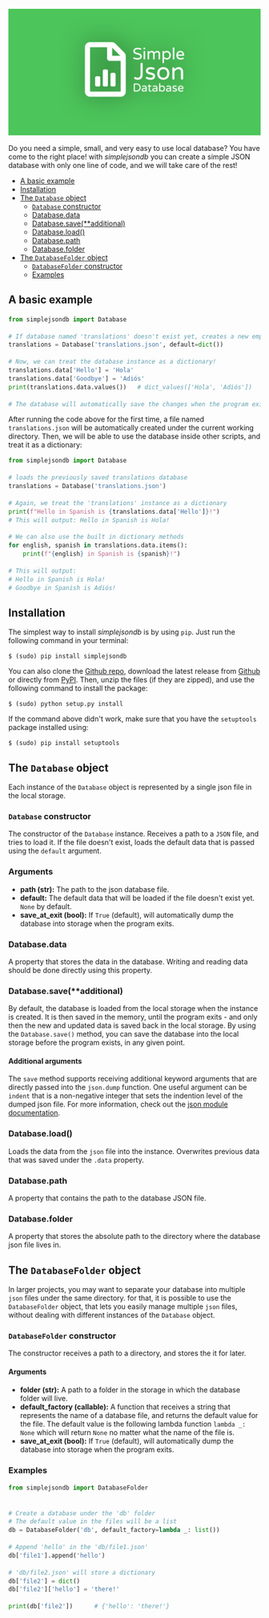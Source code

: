 ![Simple Json Database](/assets/banner.png)

Do you need a simple, small, and very easy to use local database? You have come
to the right place! with _simplejsondb_ you can create a simple JSON database with
only one line of code, and we will take care of the rest!

- [A basic example](#a-basic-example)
- [Installation](#installation)
- [The `Database` object](#the-database-object)
  - [`Database` constructor](#database-constructor)
  - [Database.data](#databasedata)
  - [Database.save(**additional)](#databasesaveadditional)
  - [Database.load()](#databaseload)
  - [Database.path](#databasepath)
  - [Database.folder](#databasefolder)
- [The `DatabaseFolder` object](#the-databasefolder-object)
  - [`DatabaseFolder` constructor](#databasefolder-constructor)
  - [Examples](#examples)

## A basic example

```python
from simplejsondb import Database

# If database named 'translations' doesn't exist yet, creates a new empty dict database
translations = Database('translations.json', default=dict())

# Now, we can treat the database instance as a dictionary!
translations.data['Hello'] = 'Hola'
translations.data['Goodbye'] = 'Adiós'
print(translations.data.values())   # dict_values(['Hola', 'Adiós'])

# The database will automatically save the changes when the program exits
```

After running the code above for the first time, a file named `translations.json`
will be automatically created under the current working directory. Then, we will
be able to use the database inside other scripts, and treat it as a dictionary:

```python
from simplejsondb import Database

# loads the previously saved translations database
translations = Database('translations.json')

# Again, we treat the 'translations' instance as a dictionary
print(f"Hello in Spanish is {translations.data['Hello']}!")
# This will output: Hello in Spanish is Hola!

# We can also use the built in dictionary methods
for english, spanish in translations.data.items():
    print(f"{english} in Spanish is {spanish}!")

# This will output:
# Hello in Spanish is Hola!
# Goodbye in Spanish is Adiós!
```

## Installation

The simplest way to install _simplejsondb_ is by using `pip`. Just run the following
command in your terminal:

```console
$ (sudo) pip install simplejsondb
```

You can also clone the [Github repo](https://github.com/RealA10N/simplejsondb),
download the latest release from [Github](https://github.com/RealA10N/simplejsondb/releases)
or directly from [PyPI](https://pypi.org/project/simplejsondb/#files). Then, unzip
the files (if they are zipped), and use the following command to install the package:

```console
$ (sudo) python setup.py install
```

If the command above didn't work, make sure that you have the `setuptools` package
installed using:

```console
$ (sudo) pip install setuptools
```

## The `Database` object

Each instance of the `Database` object is represented by a single json file in
the local storage.

### `Database` constructor

The constructor of the `Database` instance. Receives a path to a `JSON` file, and
tries to load it. If the file doesn't exist, loads the default data that is passed
using the `default` argument.

### Arguments <!-- omit in toc -->

- **path (str):** The path to the json database file.
- **default:** The default data that will be loaded if the file doesn't exist yet.
    `None` by default.
- **save_at_exit (bool):** If `True` (default), will automatically dump the database
    into storage when the program exits.


### Database.data

A property that stores the data in the database. Writing and reading data should
be done directly using this property.


### Database.save(**additional)

By default, the database is loaded from the local storage when the instance is
created. It is then saved in the memory, until the program exits - and only then
the new and updated data is saved back in the local storage. By using the
`Database.save()` method, you can save the database into the local storage before
the program exists, in any given point.

#### Additional arguments <!-- omit in toc -->

The `save` method supports receiving additional keyword arguments that are directly
passed into the `json.dump` function. One useful argument can be `indent` that is
a non-negative integer that sets the indention level of the dumped json file. For
more information, check out the [json module documentation].

### Database.load()

Loads the data from the `json` file into the instance. Overwrites previous data that was
saved under the `.data` property.

### Database.path

A property that contains the path to the database JSON file.

### Database.folder

A property that stores the absolute path to the directory where the database json
file lives in.

## The `DatabaseFolder` object

In larger projects, you may want to separate your database into multiple `json`
files under the same directory. for that, it is possible to use the `DatabaseFolder`
object, that lets you easily manage multiple `json` files, without dealing with
different instances of the `Database` object.

### `DatabaseFolder` constructor

The constructor receives a path to a directory, and stores the it for later.

#### Arguments <!-- omit in toc -->

- **folder (str):** A path to a folder in the storage in which the database folder
    will live.
- **default_factory (callable):** A function that receives a string that represents
    the name of a database file, and returns the default value for the file.
    The default value is the following lambda function `lambda _: None` which will
    return `None` no matter what the name of the file is.
- **save_at_exit (bool):** If `True` (default), will automatically dump the database
    into storage when the program exits.

### Examples

```python
from simplejsondb import DatabaseFolder


# Create a database under the 'db' folder
# The default value in the files will be a list
db = DatabaseFolder('db', default_factory=lambda _: list())

# Append 'hello' in the 'db/file1.json'
db['file1'].append('hello')

# 'db/file2.json' will store a dictionary
db['file2'] = dict()
db['file2']['hello'] = 'there!'

print(db['file2'])      # {'hello': 'there!'}
```


[json module documentation]: https://docs.python.org/3/library/json.html#json.dump
